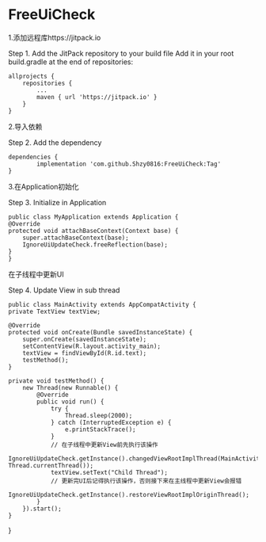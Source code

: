 # FreeUiCheck
1.添加远程库https://jitpack.io

Step 1. Add the JitPack repository to your build file
Add it in your root build.gradle at the end of repositories:

	allprojects {
		repositories {
			...
			maven { url 'https://jitpack.io' }
		}
	}
	
2.导入依赖

Step 2. Add the dependency

	dependencies {
	        implementation 'com.github.Shzy0816:FreeUiCheck:Tag'
	}
	


3.在Application初始化

Step 3. Initialize in Application

	public class MyApplication extends Application {
    @Override
    protected void attachBaseContext(Context base) {
        super.attachBaseContext(base);
        IgnoreUiUpdateCheck.freeReflection(base);
    }
    }
    
在子线程中更新UI

Step 4. Update View in sub thread
	
	public class MainActivity extends AppCompatActivity {
    private TextView textView;

    @Override
    protected void onCreate(Bundle savedInstanceState) {
        super.onCreate(savedInstanceState);
        setContentView(R.layout.activity_main);
        textView = findViewById(R.id.text);
        testMethod();
    }
    
    private void testMethod() {
        new Thread(new Runnable() {
            @Override
            public void run() {
                try {
                    Thread.sleep(2000);
                } catch (InterruptedException e) {
                    e.printStackTrace();
                }
                // 在子线程中更新View前先执行该操作
                IgnoreUiUpdateCheck.getInstance().changedViewRootImplThread(MainActivity.this, Thread.currentThread());
                textView.setText("Child Thread");
                // 更新完UI后记得执行该操作，否则接下来在主线程中更新View会报错
                IgnoreUiUpdateCheck.getInstance().restoreViewRootImplOriginThread();
            }
        }).start();
    }
}

